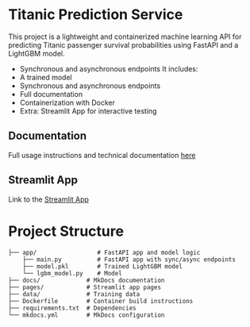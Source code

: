 # Titanic Prediction Service

This project is a lightweight and containerized machine learning API for predicting Titanic passenger survival 
probabilities using FastAPI and a LightGBM model.

- Synchronous and asynchronous endpoints
It includes:
- A trained model
- Synchronous and asynchronous endpoints
- Full documentation
- Containerization with Docker
- Extra: Streamlit App for interactive testing

## Documentation

Full usage instructions and technical documentation [here](https://rcroegaert.github.io/titanic-api/])

## Streamlit App

Link to the [Streamlit App](https://titanic-prediction-app.streamlit.app/)

# Project Structure

    ├── app/                 # FastAPI app and model logic
        ├── main.py          # FastAPI app with sync/async endpoints
        ├── model.pkl        # Trained LightGBM model
        └── lgbm_model.py    # Model
    ├── docs/             # MkDocs documentation
    ├── pages/            # Streamlit app pages
    ├── data/             # Training data
    ├── Dockerfile        # Container build instructions
    ├── requirements.txt  # Dependencies
    └── mkdocs.yml        # MkDocs configuration    
